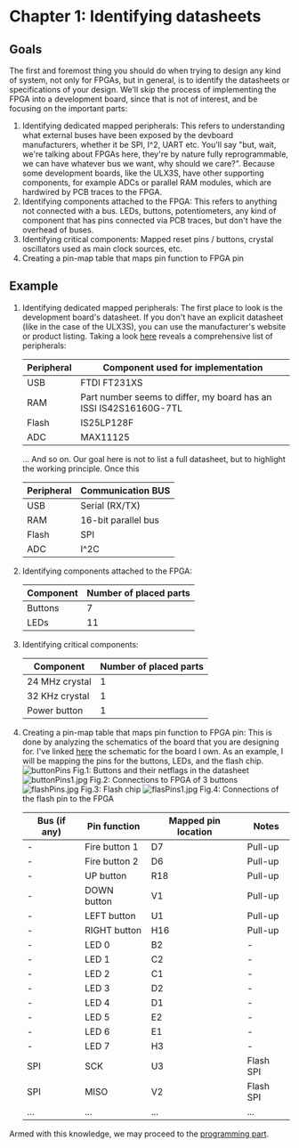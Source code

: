 # Chapter 1: Identifying datasheets

## Goals
The first and foremost thing you should do when trying to design any kind of system, not only for FPGAs, but in general,
is to identify the datasheets or specifications of your design. We'll skip the process of implementing the FPGA into
a development board, since that is not of interest, and be focusing on the important parts:

1. Identifying dedicated mapped peripherals:
    This refers to understanding what external buses have been exposed by the devboard manufacturers, whether it be SPI,
    I^2, UART etc. You'll say "but, wait, we're talking about FPGAs here, they're by nature fully reprogrammable, we can
    have whatever bus we want, why should we care?". Because some development boards, like the ULX3S, have other
    supporting components, for example ADCs or parallel RAM modules, which are hardwired by PCB traces to the FPGA.
2. Identifying components attached to the FPGA:
    This refers to anything not connected with a bus. LEDs, buttons, potentiometers, any kind of component that has
    pins connected via PCB traces, but don't have the overhead of buses.
3. Identifying critical components:
    Mapped reset pins / buttons, crystal oscillators used as main clock sources, etc.
4. Creating a pin-map table that maps pin function to FPGA pin

## Example
1. Identifying dedicated mapped peripherals:
    The first place to look is the development board's datasheet. If you don't have an explicit datasheet (like in the
    case of the ULX3S), you can use the manufacturer's website or product listing. Taking a look 
    [here](https://radiona.org/ulx3s/) reveals a comprehensive list of peripherals:
    
    | Peripheral | Component used for implementation                                 |
    |------------|-------------------------------------------------------------------|
    | USB        | FTDI FT231XS                                                      |
    | RAM        | Part number seems to differ, my board has an ISSI IS42S16160G-7TL |
    | Flash      | IS25LP128F                                                        |
    | ADC        | MAX11125                                                          |

    ... And so on. Our goal here is not to list a full datasheet, but to highlight the working principle. Once this

   | Peripheral | Communication BUS   |
   |------------|---------------------|
   | USB        | Serial (RX/TX)      |
   | RAM        | 16-bit parallel bus |
   | Flash      | SPI                 |
   | ADC        | I^2C                |

2. Identifying components attached to the FPGA:

   | Component | Number of placed parts |
   |-----------|------------------------|
   | Buttons   | 7                      |
   | LEDs      | 11                     |

3. Identifying critical components:

   | Component      | Number of placed parts |
   |----------------|------------------------|
   | 24 MHz crystal | 1                      |
   | 32 KHz crystal | 1                      |
   | Power button   | 1                      |

4. Creating a pin-map table that maps pin function to FPGA pin:
    This is done by analyzing the schematics of the board that you are designing for. I've linked
    [here](https://github.com/emard/ulx3s/blob/master/doc/schematics_v317.pdf) the schematic for the board I own. As an
    example, I will be mapping the pins for the buttons, LEDs, and the flash chip.
    ![buttonPins](buttonPins.jpg)
    Fig.1: Buttons and their netflags in the datasheet
    ![buttonPins1.jpg](buttonPins1.jpg)
    Fig.2: Connections to FPGA of 3 buttons
    ![flashPins.jpg](flashPins.jpg)
    Fig.3: Flash chip
    ![flasPins1.jpg](flasPins1.jpg)
    Fig.4: Connections of the flash pin to the FPGA

    | Bus (if any) | Pin function  | Mapped pin location | Notes     |
    |--------------|---------------|---------------------|-----------|
    | -            | Fire button 1 | D7                  | Pull-up   |
    | -            | Fire button 2 | D6                  | Pull-up   |
    | -            | UP button     | R18                 | Pull-up   |
    | -            | DOWN button   | V1                  | Pull-up   |
    | -            | LEFT button   | U1                  | Pull-up   |
    | -            | RIGHT button  | H16                 | Pull-up   |
    | -            | LED 0         | B2                  | -         |
    | -            | LED 1         | C2                  | -         |
    | -            | LED 2         | C1                  | -         |
    | -            | LED 3         | D2                  | -         |
    | -            | LED 4         | D1                  | -         |
    | -            | LED 5         | E2                  | -         |
    | -            | LED 6         | E1                  | -         |
    | -            | LED 7         | H3                  | -         |
    | SPI          | SCK           | U3                  | Flash SPI |
    | SPI          | MISO          | V2                  | Flash SPI |
    | ...          | ...           | ...                 | ...       |

Armed with this knowledge, we may proceed to the [programming part](Chapter-2-Project-creation.md).

